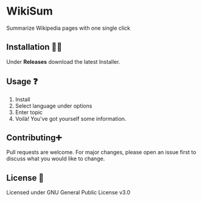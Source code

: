 # WikiSum

Summarize Wikipedia pages with one single click

## Installation 👨‍💻

Under **Releases** download the latest Installer.

## Usage ❓
1. Install
2. Select language under options
3. Enter topic 
4. Voilà! You've got yourself some information.

## Contributing➕

Pull requests are welcome. For major changes, please open an issue first
to discuss what you would like to change.

## License 📄
Licensed under GNU General Public License v3.0
